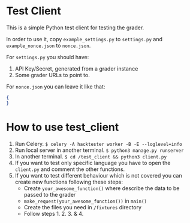 # Test Client

This is a simple Python test client for testing the grader.

In order to use it, copy `example_settings.py` to `settings.py` and `example_nonce.json` to `nonce.json`.

For `settings.py` you should have:

1. API Key/Secret, generated from a grader instance
2. Some grader URLs to point to.

For `nonce.json` you can leave it like that:

```json
{
}
```

# How to use test_client
1. Run Celery. `$ celery -A hacktester worker -B -E --loglevel=info`
2. Run local server in another terminal. `$ python3 manage.py runserver`
3. In another terminal. `$ cd /test_client && python3 client.py`
4. If you want to test only specific language you have to open the `client.py` and comment the other functions.
5. If you want to test different behaviour which is not covered you can create new functions following these steps:
    * Create `your_awesome_function()` where describe the data to be passed to the grader
    * `make_request(your_awesome_function())` in `main()`
    * Create the files you need in `/fixtures` directory
    * Follow steps 1. 2. 3. & 4.
